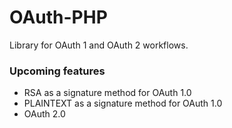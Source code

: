 # OAuth-PHP
Library for OAuth 1 and OAuth 2 workflows.

### Upcoming features
- RSA as a signature method for OAuth 1.0
- PLAINTEXT as a signature method for OAuth 1.0
- OAuth 2.0
